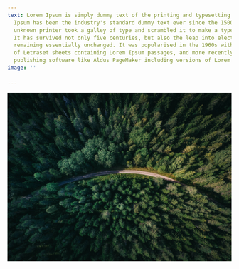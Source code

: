 ```yaml
---
text: Lorem Ipsum is simply dummy text of the printing and typesetting industry. Lorem
  Ipsum has been the industry's standard dummy text ever since the 1500s, when an
  unknown printer took a galley of type and scrambled it to make a type specimen book.
  It has survived not only five centuries, but also the leap into electronic typesetting,
  remaining essentially unchanged. It was popularised in the 1960s with the release
  of Letraset sheets containing Lorem Ipsum passages, and more recently with desktop
  publishing software like Aldus PageMaker including versions of Lorem Ipsum.
image: ''

---
```

![](/content/img/forest.jpg)